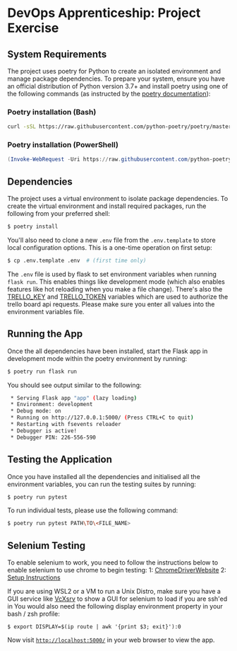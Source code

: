 # DevOps Apprenticeship: Project Exercise

## System Requirements

The project uses poetry for Python to create an isolated environment and manage package dependencies. To prepare your system, ensure you have an official distribution of Python version 3.7+ and install poetry using one of the following commands (as instructed by the [poetry documentation](https://python-poetry.org/docs/#system-requirements)):

### Poetry installation (Bash)

```bash
curl -sSL https://raw.githubusercontent.com/python-poetry/poetry/master/get-poetry.py | python
```

### Poetry installation (PowerShell)

```powershell
(Invoke-WebRequest -Uri https://raw.githubusercontent.com/python-poetry/poetry/master/get-poetry.py -UseBasicParsing).Content | python
```

## Dependencies

The project uses a virtual environment to isolate package dependencies. To create the virtual environment and install required packages, run the following from your preferred shell:

```bash
$ poetry install
```

You'll also need to clone a new `.env` file from the `.env.template` to store local configuration options. This is a one-time operation on first setup:

```bash
$ cp .env.template .env  # (first time only)
```

The `.env` file is used by flask to set environment variables when running `flask run`. This enables things like development mode (which also enables features like hot reloading when you make a file change). There's also the [TRELLO_KEY](https://developer.atlassian.com/cloud/trello/rest/api-group-actions/) and [TRELLO_TOKEN](https://developer.atlassian.com/cloud/trello/rest/api-group-actions/) variables which are used to authorize the trello board api requests. Please make sure you enter all values into the environment variables file.

## Running the App

Once the all dependencies have been installed, start the Flask app in development mode within the poetry environment by running:
```bash
$ poetry run flask run
```

You should see output similar to the following:
```bash
 * Serving Flask app "app" (lazy loading)
 * Environment: development
 * Debug mode: on
 * Running on http://127.0.0.1:5000/ (Press CTRL+C to quit)
 * Restarting with fsevents reloader
 * Debugger is active!
 * Debugger PIN: 226-556-590
```

## Testing the Application

Once you have installed all the dependencies and initialised all the environment variables, you can run the testing suites by running:
```bash
$ poetry run pytest
```

To run individual tests, please use the following command:
```bash
$ poetry run pytest PATH\TO\<FILE_NAME>
```

## Selenium Testing

To enable selenium to work, you need to follow the instructions below to enable selenium to use chrome to begin testing:
1: [ChromeDriverWebsite](https://chromedriver.chromium.org/)
2: [Setup Instructions](https://www.browserstack.com/guide/run-selenium-tests-using-selenium-chromedriver)

If you are using WSL2 or a VM to run a Unix Distro, make sure you have a GUI service like [VcXsrv](https://sourceforge.net/projects/vcxsrv/) to show a GUI for selenium to load if you are ssh'ed in
You would also need the following display environment property in your bash / zsh profile:
```
$ export DISPLAY=$(ip route | awk '{print $3; exit}'):0
```

Now visit [`http://localhost:5000/`](http://localhost:5000/) in your web browser to view the app.
